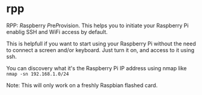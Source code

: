# rpp
RPP: *R*aspberry *P*re*P*rovision. This helps you to initiate your Raspberry Pi enablig SSH and WiFi access by default.

This is helpfull if you want to start using your Raspberry Pi without the need to connect a screen and/or keyboard.
Just turn it on, and access to it using ssh.

You can discovery what it's the Raspberry Pi IP address using nmap like `nmap -sn 192.168.1.0/24`

Note: This will only work on a freshly Raspbian flashed card.
